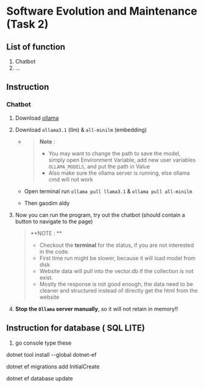 # Software Evolution and Maintenance (Task 2)

## List of function

1. Chatbot
2. ...

##  Instruction

### Chatbot

1. Download [ollama](https://ollama.com/download)

2. Download `ollama3.1` (llm) & `all-minilm` (embedding)

   - > **Note** : 
     >
     > - You may want to change the path to save the model, simply open Environment Variable, add new user variables `OLLAMA_MODELS`, and put the path in Value
     > - Also make sure the ollama server is running, else ollama cmd will not work

   - Open terminal run `ollama pull llama3.1` & `ollama pull all-minilm` 

   - Then gaodim aldy

3. Now you can run the program, try out the chatbot (should contain a button to navigate to the page)

   > **NOTE : ** 
   >
   > - Checkout the **terminal** for the status, if you are not interested in the code.
   > - First time run might be slower, because it will load model from disk
   > - Website data will pull into the vector.db if the collection is not exist.
   > - Mostly the response is not good enough, the data need to be cleaner and structured instead of directly get the html from the website

4. **Stop the `Ollama` server manually**, so it will not retain in memory!!



## Instruction for database ( SQL LITE) 
1. go console type these

dotnet tool install --global dotnet-ef

dotnet ef migrations add InitialCreate

dotnet ef database update
